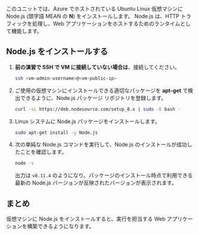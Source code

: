 このユニットでは、Azure でホストされている Ubuntu Linux 仮想マシンに Node.js (頭字語 MEAN の **N**) をインストールします。 Node.js は、HTTP トラフィックを処理し、Web アプリケーションをホストするためのランタイムとして機能します。

## <a name="install-nodejs"></a>Node.js をインストールする

1. **前の演習で SSH で VM に接続していない場合は**、接続してください。

    ```bash
    ssh <vm-admin-username>@<vm-public-ip>
    ```

1. ご使用の仮想マシンにインストールできる適切なパッケージを **apt-get** で検出できるように、Node.js パッケージ リポジトリを登録します。

    ```bash
    curl -sL https://deb.nodesource.com/setup_8.x | sudo -E bash -
    ```

1. Linux システムに Node.js パッケージをインストールします。

    ```bash
    sudo apt-get install -y Node.js
    ```

1. 次の単純な Node.js コマンドを実行して、Node.js のインストールが成功したことを確認します。

    ```bash
    node -v
    ```

    出力は `v8.11.4` のようになり、パッケージのインストール時点で利用できる最新の Node.js バージョンが反映されたバージョンが表示されます。

## <a name="summary"></a>まとめ

仮想マシンに Node.js をインストールすると、実行を担当する Web アプリケーションを構築できるようになります。